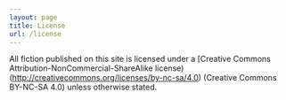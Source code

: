 ```yaml
---
layout: page
title: License
url: /license
---
```


All fiction published on this site is licensed under a [Creative Commons Attribution-NonCommercial-ShareAlike license)(http://creativecommons.org/licenses/by-nc-sa/4.0) (Creative Commons BY-NC-SA 4.0) unless otherwise stated.
